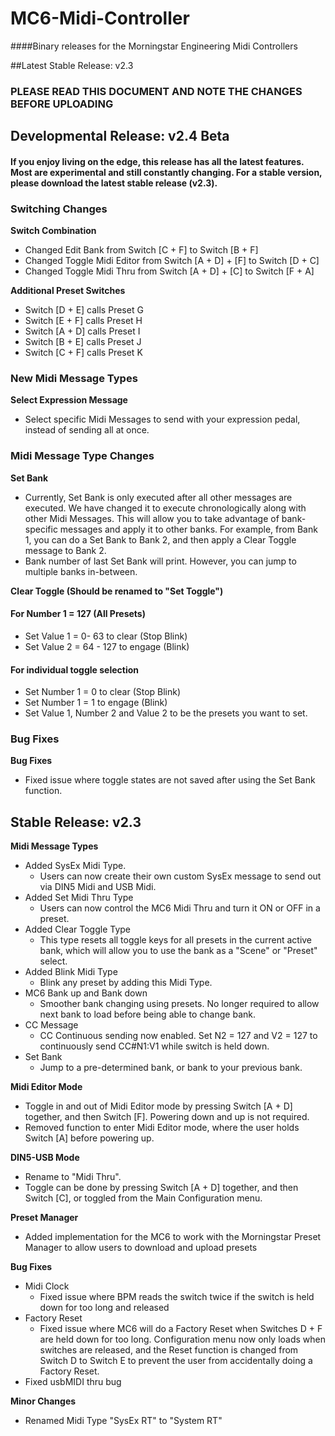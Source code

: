 # MC6-Midi-Controller
####Binary releases for the Morningstar Engineering Midi Controllers

##Latest Stable Release: v2.3
### PLEASE READ THIS DOCUMENT AND NOTE THE CHANGES BEFORE UPLOADING

## Developmental Release: v2.4 Beta

#### If you enjoy living on the edge, this release has all the latest features. Most are experimental and still constantly changing. For a stable version, please download the latest stable release (v2.3).

### Switching Changes
__Switch Combination__
* Changed Edit Bank from Switch [C + F] to Switch [B + F]
* Changed Toggle Midi Editor from Switch [A + D] + [F] to Switch [D + C]
* Changed Toggle Midi Thru from Switch [A + D] + [C] to Switch [F + A]

__Additional Preset Switches__
* Switch [D + E] calls Preset G
* Switch [E + F] calls Preset H
* Switch [A + D] calls Preset I
* Switch [B + E] calls Preset J
* Switch [C + F] calls Preset K

### New Midi Message Types
__Select Expression Message__
* Select specific Midi Messages to send with your expression pedal, instead of sending all at once.

### Midi Message Type Changes
__Set Bank__
* Currently, Set Bank is only executed after all other messages are executed. We have changed it to execute chronologically along with other Midi Messages. This will allow you to take advantage of bank-specific messages and apply it to other banks. For example, from Bank 1, you can do a Set Bank to Bank 2, and then apply a Clear Toggle message to Bank 2.
* Bank number of last Set Bank will print. However, you can jump to multiple banks in-between.

__Clear Toggle (Should be renamed to "Set Toggle")__
#### For Number 1 = 127 (All Presets)
* Set Value 1 = 0- 63 to clear (Stop Blink)
* Set Value 2 = 64 - 127 to engage (Blink)

#### For individual toggle selection
* Set Number 1 = 0 to clear (Stop Blink)
* Set Number 1 = 1 to engage (Blink)
* Set Value 1, Number 2 and Value 2 to be the presets you want to set.

### Bug Fixes
__Bug Fixes__
* Fixed issue where toggle states are not saved after using the Set Bank function.


## Stable Release: v2.3

__Midi Message Types__
* Added SysEx Midi Type.
  * Users can now create their own custom SysEx message to send out via DIN5 Midi and USB Midi.
* Added Set Midi Thru Type
  * Users can now control the MC6 Midi Thru and turn it ON or OFF in a preset.
* Added Clear Toggle Type
  * This type resets all toggle keys for all presets in the current active bank, which will allow you to use the bank as a "Scene" or "Preset" select.
* Added Blink Midi Type
  * Blink any preset by adding this Midi Type.
* MC6 Bank up and Bank down
  * Smoother bank changing using presets. No longer required to allow next bank to load before being able to change bank.
* CC Message
  * CC Continuous sending now enabled. Set N2 = 127 and V2 = 127 to continuously send CC#N1:V1 while switch is held down.
* Set Bank
  * Jump to a pre-determined bank, or bank to your previous bank.

__Midi Editor Mode__
* Toggle in and out of Midi Editor mode by pressing Switch [A + D] together, and then Switch [F]. Powering down and up is not required.
* Removed function to enter Midi Editor mode, where the user holds Switch [A] before powering up.

__DIN5-USB Mode__
* Rename to "Midi Thru".
* Toggle can be done by pressing Switch [A + D] together, and then Switch [C], or toggled from the Main Configuration menu.

__Preset Manager__
* Added implementation for the MC6 to work with the Morningstar Preset Manager to allow users to download and upload presets


__Bug Fixes__
* Midi Clock
  * Fixed issue where BPM reads the switch twice if the switch is held down for too long and released
* Factory Reset
  * Fixed issue where MC6 will do a Factory Reset when Switches D + F are held down for too long. Configuration menu now only loads when switches are released, and the Reset function is changed from Switch D to Switch E to prevent the user from accidentally doing a Factory Reset.
* Fixed usbMIDI thru bug

__Minor Changes__
* Renamed Midi Type "SysEx RT" to "System RT"
